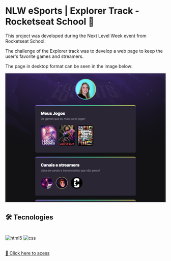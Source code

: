# NLW eSports | Explorer Track -  Rocketseat School 🚀

This project was developed during the Next Level Week event from Rocketseat School.

The challenge of the Explorer track was to develop a web page to keep the user's favorite games and streamers.

The page in desktop format can be seen in the image below:


![Preview](./.github/preview.png)


## 🛠️ Tecnologies

<div style="display: inline_block"><br/>
  <img align="center" alt="html5" src="https://img.shields.io/badge/HTML5-E34F26?style=for-the-badge&logo=html5&logoColor=white" />
  <img align="center" alt="css" src="https://img.shields.io/badge/CSS3-1572B6?style=for-the-badge&logo=css3&logoColor=white" />
</div><br/>


[🔗 Click here to acess](https://jeadamek.github.io/nlw-esports-explorer/)